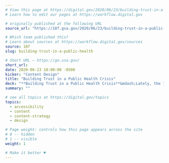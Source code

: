 ```yaml
---
# View this page at https://digital.gov/2020/06/23/building-trust-in-a-public-health
# Learn how to edit our pages at https://workflow.digital.gov

# originally published at the following URL
source_url: "https://18f.gsa.gov/2020/06/23/building-trust-in-a-public-health-crisis/"

# Which team published this?
# Learn about sources at https://workflow.digital.gov/sources
source: 18f
slug: building-trust-in-a-public-health

# Short URL — https://go.usa.gov/
short_url: 
date: 2020-06-23 18:00:00 -0500
kicker: "Content Design"
title: "Building Trust in a Public Health Crisis"
deck: "**Building Trust in a Public Health Crisis**&mdash;Lately, the 18F content team has been thinking about how to communicate well in a crisis—providing clear, understandable content is especially important. Content strategy practices that focus on the needs of the user are essential to earning the trust of the public. Here, we will explain how to embody those qualities on the web in user-centered ways."
summary: ""

# see all topics at https://digital.gov/topics
topics: 
  - accessibility
  - content
  - content-strategy
  - design

# Page weight: controls how this page appears across the site
# 0 -- hidden
# 1 -- visible
weight: 1

# Make it better ♥
---
```

